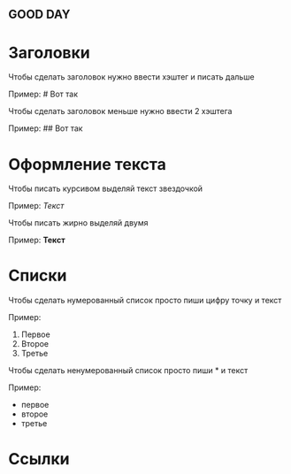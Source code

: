 ## GOOD DAY 

# Заголовки

Чтобы сделать заголовок нужно ввести хэштег и писать дальше

Пример: # Вот так

Чтобы сделать заголовок меньше нужно ввести 2 хэштега

Пример: ## Вот так


# Оформление текста

Чтобы писать курсивом выделяй текст звездочкой

Пример: *Текст*

Чтобы писать жирно выделяй двумя 

Пример: **Текст**

# Списки

Чтобы сделать нумерованный список просто пиши цифру точку и текст

Пример:

1. Первое
2. Второе
3. Третье

Чтобы сделать ненумерованный список просто пиши * и текст

Пример:

* первое
* второе
* третье


# Ссылки

